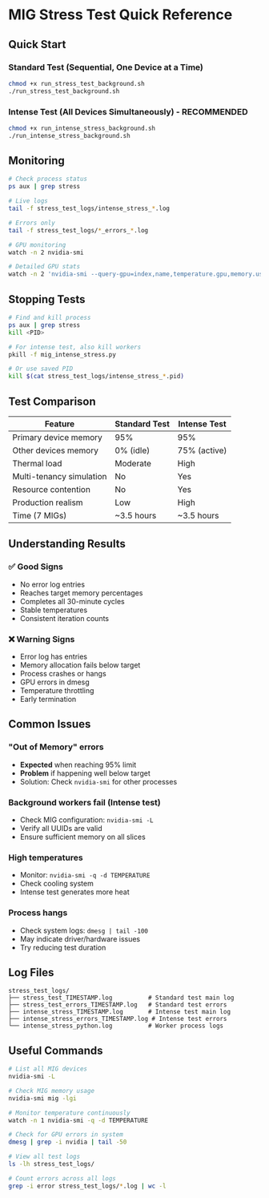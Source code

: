 # MIG Stress Test Quick Reference

## Quick Start

### Standard Test (Sequential, One Device at a Time)
```bash
chmod +x run_stress_test_background.sh
./run_stress_test_background.sh
```

### Intense Test (All Devices Simultaneously) - RECOMMENDED
```bash
chmod +x run_intense_stress_background.sh
./run_intense_stress_background.sh
```

## Monitoring

```bash
# Check process status
ps aux | grep stress

# Live logs
tail -f stress_test_logs/intense_stress_*.log

# Errors only
tail -f stress_test_logs/*_errors_*.log

# GPU monitoring
watch -n 2 nvidia-smi

# Detailed GPU stats
watch -n 2 'nvidia-smi --query-gpu=index,name,temperature.gpu,memory.used,memory.total,utilization.gpu --format=csv'
```

## Stopping Tests

```bash
# Find and kill process
ps aux | grep stress
kill <PID>

# For intense test, also kill workers
pkill -f mig_intense_stress.py

# Or use saved PID
kill $(cat stress_test_logs/intense_stress_*.pid)
```

## Test Comparison

| Feature | Standard Test | Intense Test |
|---------|--------------|--------------|
| Primary device memory | 95% | 95% |
| Other devices memory | 0% (idle) | 75% (active) |
| Thermal load | Moderate | High |
| Multi-tenancy simulation | No | Yes |
| Resource contention | No | Yes |
| Production realism | Low | High |
| Time (7 MIGs) | ~3.5 hours | ~3.5 hours |

## Understanding Results

### ✅ Good Signs
- No error log entries
- Reaches target memory percentages
- Completes all 30-minute cycles
- Stable temperatures
- Consistent iteration counts

### ❌ Warning Signs
- Error log has entries
- Memory allocation fails below target
- Process crashes or hangs
- GPU errors in dmesg
- Temperature throttling
- Early termination

## Common Issues

### "Out of Memory" errors
- **Expected** when reaching 95% limit
- **Problem** if happening well below target
- Solution: Check `nvidia-smi` for other processes

### Background workers fail (Intense test)
- Check MIG configuration: `nvidia-smi -L`
- Verify all UUIDs are valid
- Ensure sufficient memory on all slices

### High temperatures
- Monitor: `nvidia-smi -q -d TEMPERATURE`
- Check cooling system
- Intense test generates more heat

### Process hangs
- Check system logs: `dmesg | tail -100`
- May indicate driver/hardware issues
- Try reducing test duration

## Log Files

```
stress_test_logs/
├── stress_test_TIMESTAMP.log          # Standard test main log
├── stress_test_errors_TIMESTAMP.log   # Standard test errors
├── intense_stress_TIMESTAMP.log       # Intense test main log
├── intense_stress_errors_TIMESTAMP.log # Intense test errors
└── intense_stress_python.log          # Worker process logs
```

## Useful Commands

```bash
# List all MIG devices
nvidia-smi -L

# Check MIG memory usage
nvidia-smi mig -lgi

# Monitor temperature continuously
watch -n 1 nvidia-smi -q -d TEMPERATURE

# Check for GPU errors in system
dmesg | grep -i nvidia | tail -50

# View all test logs
ls -lh stress_test_logs/

# Count errors across all logs
grep -i error stress_test_logs/*.log | wc -l
```
